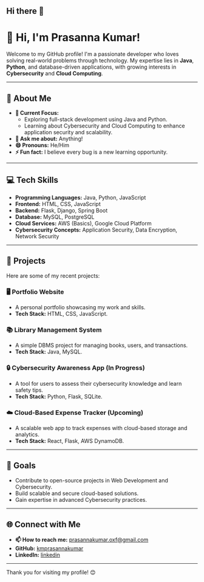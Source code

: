## Hi there 👋
# 👋 Hi, I'm Prasanna Kumar!

Welcome to my GitHub profile! I'm a passionate developer who loves solving real-world problems through technology. My expertise lies in **Java**, **Python**, and database-driven applications, with growing interests in **Cybersecurity** and **Cloud Computing**.

---

## 🌟 About Me

- **🔭 Current Focus:**  
  - Exploring full-stack development using Java and Python.  
  - Learning about Cybersecurity and Cloud Computing to enhance application security and scalability.  
- **💬 Ask me about:** Anything!  
- **😄 Pronouns:** He/Him  
- **⚡ Fun fact:** I believe every bug is a new learning opportunity.  

---

## 💻 Tech Skills  
- **Programming Languages:** Java, Python, JavaScript  
- **Frontend:** HTML, CSS, JavaScript  
- **Backend:** Flask, Django, Spring Boot  
- **Database:** MySQL, PostgreSQL  
- **Cloud Services:** AWS (Basics), Google Cloud Platform  
- **Cybersecurity Concepts:** Application Security, Data Encryption, Network Security  

---

## 📂 Projects

Here are some of my recent projects:

### 🖥️ **Portfolio Website**
- A personal portfolio showcasing my work and skills.
- **Tech Stack:** HTML, CSS, JavaScript.

### 📚 **Library Management System**
- A simple DBMS project for managing books, users, and transactions.
- **Tech Stack:** Java, MySQL.

### 🔒 **Cybersecurity Awareness App** (In Progress)
- A tool for users to assess their cybersecurity knowledge and learn safety tips.
- **Tech Stack:** Python, Flask, SQLite.

### ☁️ **Cloud-Based Expense Tracker** (Upcoming)
- A scalable web app to track expenses with cloud-based storage and analytics.
- **Tech Stack:** React, Flask, AWS DynamoDB.

---

## 🚀 Goals
- Contribute to open-source projects in Web Development and Cybersecurity.  
- Build scalable and secure cloud-based solutions.  
- Gain expertise in advanced Cybersecurity practices.  

---

## 🌐 Connect with Me
- **📫 How to reach me:** prasannakumar.oxf@gmail.com  
- **GitHub:** [kmprasannakumar](https://github.com/kmprasannakumar)  
- **LinkedIn:** [linkedin](https://linkedin.com/in/prasanna-kumar-k-m-66124a2b2)

---

Thank you for visiting my profile! 😊
